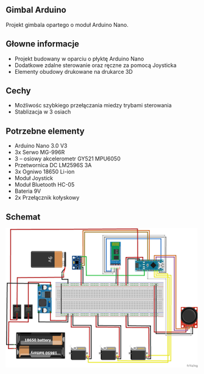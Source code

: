 ## Gimbal Arduino
Projekt gimbala opartego o moduł Arduino Nano.

## Głowne informacje
- Projekt budowany w oparciu o płyktę Arduino Nano
- Dodatkowe zdalne sterowanie oraz ręczne za pomocą Joysticka
- Elementy obudowy drukowane na drukarce 3D

## Cechy
- Możliwośc szybkiego przełączania miedzy trybami sterowania
- Stablizacja w 3 osiach 

## Potrzebne elementy
- Arduino Nano 3.0 V3
- 3x Serwo MG-996R
- 3 – osiowy akcelerometr GY521 MPU6050
- Przetwornica DC LM2596S 3A
- 3x Ogniwo 18650 Li-ion
- Moduł Joystick
- Moduł Bluetooth HC-05
- Bateria 9V
- 2x Przełącznik kołyskowy

## Schemat
![Example screenshot](/img/Gimbal_bb.png)


